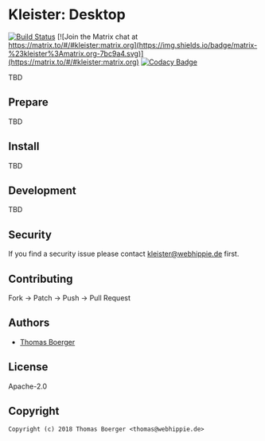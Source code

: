 # Kleister: Desktop

[![Build Status](https://cloud.drone.io/api/badges/kleister/kleister-desktop/status.svg)](https://cloud.drone.io/kleister/kleister-desktop)
[![Join the Matrix chat at https://matrix.to/#/#kleister:matrix.org](https://img.shields.io/badge/matrix-%23kleister%3Amatrix.org-7bc9a4.svg)](https://matrix.to/#/#kleister:matrix.org)
[![Codacy Badge](https://app.codacy.com/project/badge/Grade/81b4de7e02f1414688944fcf74a21122)](https://www.codacy.com/gh/kleister/kleister-desktop/dashboard?utm_source=github.com&amp;utm_medium=referral&amp;utm_content=kleister/kleister-desktop&amp;utm_campaign=Badge_Grade)

TBD

## Prepare

TBD

## Install

TBD

## Development

TBD

## Security

If you find a security issue please contact kleister@webhippie.de first.

## Contributing

Fork -> Patch -> Push -> Pull Request

## Authors

* [Thomas Boerger](https://github.com/tboerger)

## License

Apache-2.0

## Copyright

```console
Copyright (c) 2018 Thomas Boerger <thomas@webhippie.de>
```
